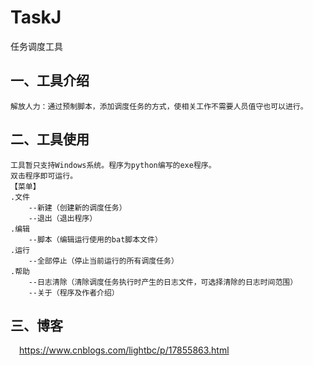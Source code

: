 # TaskJ
任务调度工具

## 一、工具介绍
    解放人力：通过预制脚本，添加调度任务的方式，使相关工作不需要人员值守也可以进行。
    
## 二、工具使用
    工具暂只支持Windows系统。程序为python编写的exe程序。
    双击程序即可运行。
    【菜单】
    .文件
        --新建（创建新的调度任务）
        --退出（退出程序）
    .编辑
        --脚本（编辑运行使用的bat脚本文件）
    .运行
        --全部停止（停止当前运行的所有调度任务）
    .帮助
        --日志清除（清除调度任务执行时产生的日志文件，可选择清除的日志时间范围）
        --关于（程序及作者介绍）

## 三、博客
&emsp;<https://www.cnblogs.com/lightbc/p/17855863.html>
